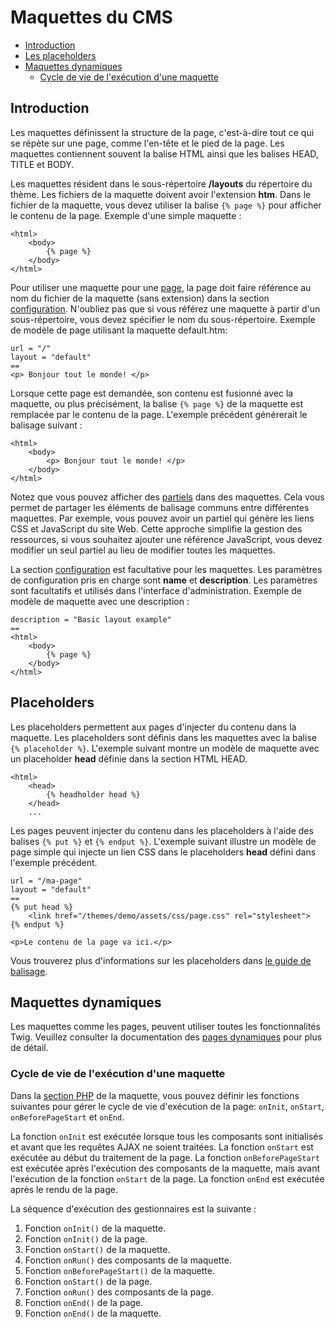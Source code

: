# Maquettes du CMS

- [Introduction](#introduction)
- [Les placeholders](#placeholders)
- [Maquettes dynamiques](#dynamic-layouts)
  - [Cycle de vie de l'exécution d'une maquette](#layout-life-cycle)

<a name="introduction"></a>
## Introduction

Les maquettes définissent la structure de la page, c'est-à-dire tout ce qui se répète sur une page, comme l'en-tête et le pied de la page. Les maquettes contiennent souvent la balise HTML ainsi que les balises HEAD, TITLE et BODY.

Les maquettes résident dans le sous-répertoire **/layouts** du répertoire du thème. Les fichiers de la maquette doivent avoir l'extension **htm**.
Dans le fichier de la maquette, vous devez utiliser la balise `{% page %}` pour afficher le contenu de la page.
Exemple d'une simple maquette :

    <html>
        <body>
            {% page %}
        </body>
    </html>

Pour utiliser une maquette pour une [page](pages), la page doit faire référence au nom du fichier de la maquette (sans extension) dans la section [configuration](themes#configuration-section). N'oubliez pas que si vous référez une maquette à partir d'un sous-répertoire, vous devez spécifier le nom du sous-répertoire. Exemple de modèle de page utilisant la maquette default.htm:

    url = "/"
    layout = "default"
    ==
    <p> Bonjour tout le monde! </p>

Lorsque cette page est demandée, son contenu est fusionné avec la maquette, ou plus précisément, la balise `{% page %}` de la maquette est remplacée par le contenu de la page.
L'exemple précédent générerait le balisage suivant :

    <html>
        <body>
            <p> Bonjour tout le monde! </p>
        </body>
    </html>

Notez que vous pouvez afficher des [partiels](partials) dans des maquettes. Cela vous permet de partager les éléments de balisage communs entre différentes maquettes. Par exemple, vous pouvez avoir un partiel qui génère les liens CSS et JavaScript du site Web. Cette approche simplifie la gestion des ressources, si vous souhaitez ajouter une référence JavaScript, vous devez modifier un seul partiel au lieu de modifier toutes les maquettes.

La section [configuration](themes#configuration-section) est facultative pour les maquettes. Les paramètres de configuration pris en charge sont **name** et **description**. Les paramètres sont facultatifs et utilisés dans l'interface d'administration.
Exemple de modèle de maquette avec une description :

    description = "Basic layout example"
    ==
    <html>
        <body>
            {% page %}
        </body>
    </html>

<a name="placeholders"></a>
## Placeholders

Les placeholders permettent aux pages d'injecter du contenu dans la maquette. Les placeholders sont définis dans les maquettes avec la balise `{% placeholder %}`. L'exemple suivant montre un modèle de maquette avec un placeholder **head** définie dans la section HTML HEAD.

    <html>
        <head>
            {% headholder head %}
        </head>
        ...

Les pages peuvent injecter du contenu dans les placeholders à l'aide des balises `{% put %}` et `{% endput %}`. L'exemple suivant illustre un modèle de page simple qui injecte un lien CSS dans le placeholders **head** défini dans l'exemple précédent.

    url = "/ma-page"
    layout = "default"
    ==
    {% put head %}
        <link href="/themes/demo/assets/css/page.css" rel="stylesheet">
    {% endput %}

    <p>Le contenu de la page va ici.</p>

Vous trouverez plus d'informations sur les placeholders dans [le guide de balisage](../markup/tag-placeholder).

<a name="dynamic-layouts"></a>
## Maquettes dynamiques

Les maquettes comme les pages, peuvent utiliser toutes les fonctionnalités Twig. Veuillez consulter la documentation des [pages dynamiques](pages#dynamic-pages) pour plus de détail.

<a name="layout-life-cycle"></a>
### Cycle de vie de l'exécution d'une maquette

Dans la [section PHP](themes#php-section) de la maquette, vous pouvez définir les fonctions suivantes pour gérer le cycle de vie d'exécution de la page: `onInit`, `onStart`, `onBeforePageStart` et `onEnd`.

La fonction `onInit` est exécutée lorsque tous les composants sont initialisés et avant que les requêtes AJAX ne soient traitées.
La fonction `onStart` est exécutée au début du traitement de la page.
La fonction `onBeforePageStart` est exécutée après l'exécution des composants de la maquette, mais avant l'exécution de la fonction `onStart` de la page.
La fonction `onEnd` est exécutée après le rendu de la page.

La séquence d'exécution des gestionnaires est la suivante :

1. Fonction `onInit()` de la maquette.
1. Fonction `onInit()` de la page.
1. Fonction `onStart()` de la maquette.
1. Fonction `onRun()` des composants de la maquette.
1. Fonction `onBeforePageStart()` de la maquette.
1. Fonction `onStart()` de la page.
1. Fonction `onRun()` des composants de la page.
1. Fonction `onEnd()` de la page.
1. Fonction `onEnd()` de la maquette.
